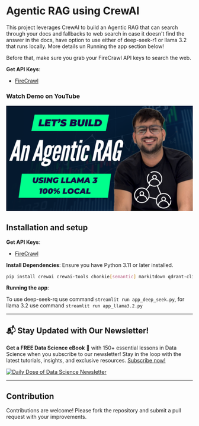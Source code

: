 
# Agentic RAG using CrewAI

This project leverages CrewAI to build an Agentic RAG that can search through your docs and fallbacks to web search in case it doesn't find the answer in the docs, have option to use either of deep-seek-r1 or llama 3.2 that runs locally. More details un Running the app section below!

Before that, make sure you grab your FireCrawl API keys to search the web.

**Get API Keys**:
   - [FireCrawl](https://www.firecrawl.dev/i/api)

### Watch Demo on YouTube
[![Watch Demo on YouTube](https://github.com/patchy631/ai-engineering-hub/blob/main/agentic_rag/thumbnail/thumbnail.png)](https://youtu.be/O4yBW_GTRk0)


## Installation and setup

**Get API Keys**:
   - [FireCrawl](https://www.firecrawl.dev/i/api)


**Install Dependencies**:
   Ensure you have Python 3.11 or later installed.
   ```bash
   pip install crewai crewai-tools chonkie[semantic] markitdown qdrant-client fastembed
   ```

**Running the app**:

To use deep-seek-rq use command ``` streamlit run app_deep_seek.py ```, for llama 3.2 use command ``` streamlit run app_llama3.2.py ```

---

## 📬 Stay Updated with Our Newsletter!
**Get a FREE Data Science eBook** 📖 with 150+ essential lessons in Data Science when you subscribe to our newsletter! Stay in the loop with the latest tutorials, insights, and exclusive resources. [Subscribe now!](https://join.dailydoseofds.com)

[![Daily Dose of Data Science Newsletter](https://github.com/patchy631/ai-engineering/blob/main/resources/join_ddods.png)](https://join.dailydoseofds.com)

---

## Contribution

Contributions are welcome! Please fork the repository and submit a pull request with your improvements.
